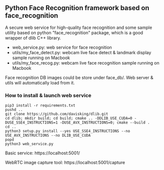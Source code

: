 ## Python Face Recognition framework based on face_recognition

A secure web service for high-quality face recognition and some sample utility based on python "face_recognition" package, which is a good wrapper of dlib C++ library.

* web_service.py: web service for face recognition
* utils/my_face_detect.py: webcam live face detect & landmark display sample running on Macbook
* utils/my_face_recog.py: webcam live face recognition sample running on Macbook

Face recognition DB images could be store under face_db/. Web server & utils will automatically load from it.

### How to install & launch web service
```shell
pip3 install -r requirements.txt
pushd ..
git clone https://github.com/davisking/dlib.git
cd dlib; mkdir build; cd build; cmake .. -DDLIB_USE_CUDA=0 -DUSE_SSE4_INSTRUCTIONS=1 -DUSE_AVX_INSTRUCTIONS=0; cmake --build .
cd ..
python3 setup.py install --yes USE_SSE4_INSTRUCTIONS --no USE_AVX_INSTRUCTIONS --no DLIB_USE_CUDA
popd
python3 web_service.py
```
Basic service: https://localhost:5001/

WebRTC image capture tool: https://localhost:5001/capture

